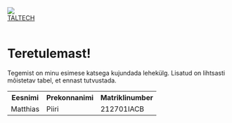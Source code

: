 <img src="https://avatars.mds.yandex.net/i?id=67e9eb41c8983870df29d6704dcf7c43-4579607-images-thumbs&n=13">
<br>
  <a href="https://taltech.ee/">TALTECH</a>
  <br>
  <br>
<h1>Teretulemast!</h1> 
 <p>Tegemist on minu esimese katsega kujundada lehekülg. Lisatud on lihtsasti mõistetav tabel, et ennast tutvustada.<p>
<table>
  <tr>
    <th>Eesnimi</th>
    <th>Prekonnanimi</th>
    <th>Matriklinumber</th>
  <tr>
    <td>Matthias</td>
    <td>Piiri</td>
    <td>212701IACB</td>
</table>
